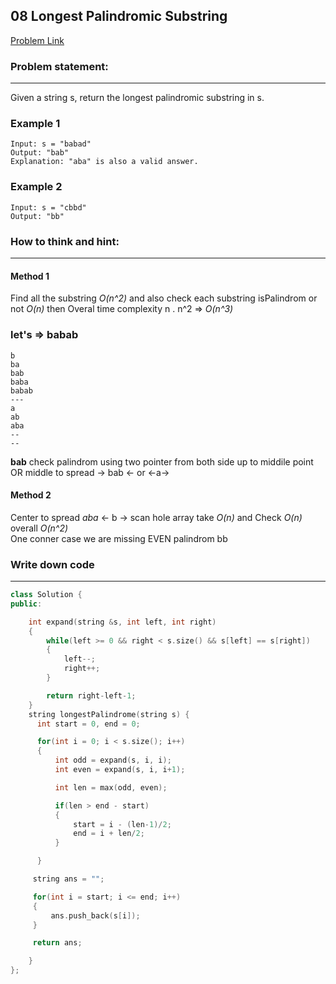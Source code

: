 
## 08 Longest Palindromic Substring

[Problem Link](https://leetcode.com/problems/longest-palindromic-substring/)


### Problem statement: 
---
Given a string s, return the longest palindromic substring in s.

### Example 1
    Input: s = "babad"
    Output: "bab"
    Explanation: "aba" is also a valid answer.
### Example 2
    Input: s = "cbbd"
    Output: "bb"

### How to think and hint:
---

#### Method 1
Find all the substring *O(n^2)* and also check each substring isPalindrom or not *O(n)*  then Overal time complexity n . n^2 => *O(n^3)*
### let's => babab
    b
    ba
    bab
    baba
    babab
    ---
    a
    ab
    aba
    --
    --

**bab** check palindrom using two pointer from both side up to middile point OR middle to spread -> bab <- or <-a->

#### Method 2
Center to spread *aba*  <- b -> scan hole array take *O(n)* and Check *O(n)* overall *O(n^2)*  <br>
One conner case we are missing EVEN palindrom bb 

### Write down code
---

```C++
class Solution {
public:

    int expand(string &s, int left, int right)
    {
        while(left >= 0 && right < s.size() && s[left] == s[right])
        {
            left--;
            right++;
        }

        return right-left-1;
    }
    string longestPalindrome(string s) {
      int start = 0, end = 0;

      for(int i = 0; i < s.size(); i++)
      {
          int odd = expand(s, i, i);
          int even = expand(s, i, i+1);

          int len = max(odd, even);

          if(len > end - start)
          {
              start = i - (len-1)/2;
              end = i + len/2;
          }

      }

     string ans = "";

     for(int i = start; i <= end; i++)
     {
         ans.push_back(s[i]);
     }

     return ans;

    }
};

``` 


